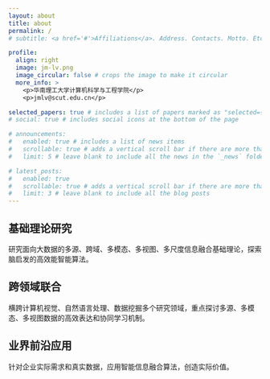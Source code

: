 ```yaml
---
layout: about
title: about
permalink: /
# subtitle: <a href='#'>Affiliations</a>. Address. Contacts. Motto. Etc.

profile:
  align: right
  image: jm-lv.png
  image_circular: false # crops the image to make it circular
  more_info: >
    <p>华南理工大学计算机科学与工程学院</p>
    <p>jmlv@scut.edu.cn</p>

selected_papers: true # includes a list of papers marked as "selected={true}"
# social: true # includes social icons at the bottom of the page

# announcements:
#   enabled: true # includes a list of news items
#   scrollable: true # adds a vertical scroll bar if there are more than 3 news items
#   limit: 5 # leave blank to include all the news in the `_news` folder

# latest_posts:
#   enabled: true
#   scrollable: true # adds a vertical scroll bar if there are more than 3 new posts items
#   limit: 3 # leave blank to include all the blog posts
---
```


## 基础理论研究
研究面向大数据的多源、跨域、多模态、多视图、多尺度信息融合基础理论，探索脑启发的高效能智能算法。

## 跨领域联合
横跨计算机视觉、自然语言处理、数据挖掘多个研究领域，重点探讨多源、多模态、多视图数据的高效表达和协同学习机制。

## 业界前沿应用
针对企业实际需求和真实数据，应用智能信息融合算法，创造实际价值。
